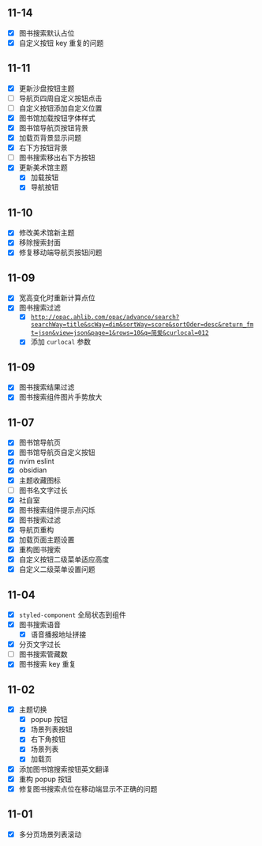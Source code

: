 ## 11-14

- [x] 图书搜索默认占位
- [x] 自定义按钮 key 重复的问题

## 11-11

- [x] 更新沙盘按钮主题
- [ ] 导航页四周自定义按钮点击
- [ ] 自定义按钮添加自定义位置
- [x] 图书馆加载按钮字体样式
- [x] 图书馆导航页按钮背景
- [x] 加载页背景显示问题
- [x] 右下方按钮背景
- [ ] 图书搜索移出右下方按钮
- [x] 更新美术馆主题
	- [x] 加载按钮
	- [x] 导航按钮

## 11-10

- [x]  修改美术馆新主题
- [x]  移除搜索封面
- [x]  修复移动端导航页按钮问题

## 11-09

- [x]  宽高变化时重新计算点位
- [x]  图书搜索过滤
    - [x]  [`http://opac.ahlib.com/opac/advance/search?searchWay=title&scWay=dim&sortWay=score&sortOder=desc&return_fmt=json&view=json&page=1&rows=10&q=简爱&curlocal=012`](http://opac.ahlib.com/opac/advance/search?searchWay=title&scWay=dim&sortWay=score&sortOder=desc&return_fmt=json&view=json&page=1&rows=10&q=%E7%AE%80%E7%88%B1&curlocal=012)
    - [x]  添加 `curlocal` 参数

## 11-09

- [x]  图书搜索结果过滤
- [x]  图书搜索组件图片手势放大

## 11-07

- [x]  图书馆导航页
- [x]  图书馆导航页自定义按钮
- [x]  nvim eslint
- [x]  obsidian
- [x]  主题收藏图标
- [ ]  图书名文字过长
- [x]  社自室
- [x]  图书搜索组件提示点闪烁
- [x]  图书搜索过滤
- [x]  导航页重构
- [x]  加载页面主题设置
- [x]  重构图书搜索
- [x]  自定义按钮二级菜单适应高度
- [x]  自定义二级菜单设置问题

## 11-04

- [x]  `styled-component` 全局状态到组件
- [x]  图书搜索语音
    - [x]  语音播报地址拼接
- [x]  分页文字过长
- [ ]  图书搜索管藏数
- [x]  图书搜索 key 重复

## 11-02

- [x]  主题切换
    - [x]  popup 按钮
    - [x]  场景列表按钮
    - [x]  右下角按钮
    - [x]  场景列表
    - [x]  加载页
- [x]  添加图书馆搜索按钮英文翻译
- [x]  重构 popup 按钮
- [x]  修复图书搜索点位在移动端显示不正确的问题

## 11-01

- [x]  多分页场景列表滚动